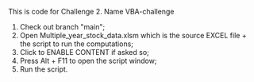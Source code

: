 This is code for Challenge 2.
Name VBA-challenge
1) Check out branch "main";
2) Open Multiple_year_stock_data.xlsm which is the source EXCEL file + the script to run the computations;
3) Click to ENABLE CONTENT if asked so;
4) Press Alt + F11 to open the script window;
5) Run the script.

